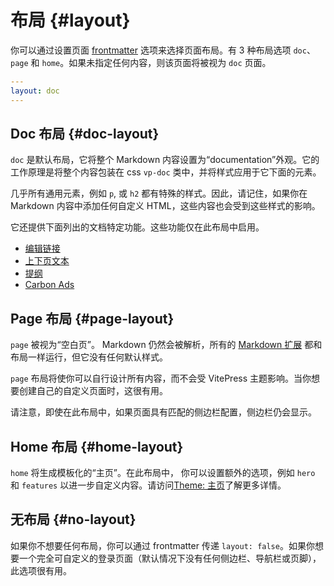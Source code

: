 
# 布局 {#layout}

你可以通过设置页面 [frontmatter](./frontmatter) 选项来选择页面布局。有 3 种布局选项 `doc`、 `page` 和 `home`。如果未指定任何内容，则该页面将被视为 `doc` 页面。

```yaml
---
layout: doc
---
```

## Doc 布局 {#doc-layout}

`doc` 是默认布局，它将整个 Markdown 内容设置为“documentation”外观。它的工作原理是将整个内容包装在 css `vp-doc` 类中，并将样式应用于它下面的元素。

几乎所有通用元素，例如 `p`, 或 `h2` 都有特殊的样式。因此，请记住，如果你在 Markdown 内容中添加任何自定义 HTML，这些内容也会受到这些样式的影响。

它还提供下面列出的文档特定功能。这些功能仅在此布局中启用。

- [编辑链接](./theme-edit-link)
- [上下页文本](./theme-prev-next-link)
- [提纲](/config/theme-configs#outline) 
- [Carbon Ads](./theme-carbon-ads)

## Page 布局 {#page-layout}

`page` 被视为“空白页”。 Markdown 仍然会被解析，所有的 [Markdown 扩展](./markdown) 都和布局一样运行，但它没有任何默认样式。

`page` 布局将使你可以自行设计所有内容，而不会受 VitePress 主题影响。当你想要创建自己的自定义页面时，这很有用。

请注意，即使在此布局中，如果页面具有匹配的侧边栏配置，侧边栏仍会显示。

## Home 布局 {#home-layout}

`home` 将生成模板化的“主页”。在此布局中， 你可以设置额外的选项，例如 `hero` 和 `features` 以进一步自定义内容。请访问[Theme: 主页](./theme-home-page)了解更多详情。

## 无布局 {#no-layout}

如果你不想要任何布局，你可以通过 frontmatter 传递 `layout: false`。如果你想要一个完全可自定义的登录页面（默认情况下没有任何侧边栏、导航栏或页脚），此选项很有用。
